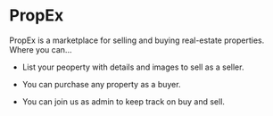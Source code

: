 # PropEx

PropEx is a marketplace for selling and buying real-estate properties.
Where you can...

* List your peoperty with details and images to sell as a seller.

* You can purchase any property as a buyer.

* You can join us as admin to keep track on buy and sell.
